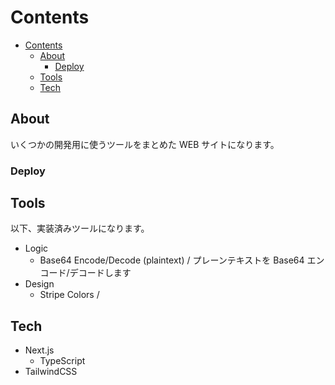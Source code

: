 # Contents

- [Contents](#contents)
  - [About](#about)
    - [Deploy](#deploy)
  - [Tools](#tools)
  - [Tech](#tech)

## About

いくつかの開発用に使うツールをまとめた WEB サイトになります。

### Deploy

## Tools

以下、実装済みツールになります。

- Logic
  - Base64 Encode/Decode (plaintext) / プレーンテキストを Base64 エンコード/デコードします
- Design
  - Stripe Colors /

## Tech

- Next.js
  - TypeScript
- TailwindCSS
